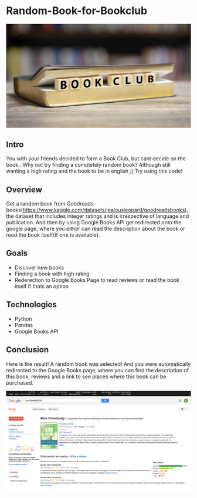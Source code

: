 # Random-Book-for-Bookclub
![title](/Images/bookclub_image.jpeg)
## Intro

You with your friends decided to form a Book Club, but cant decide on the book.. Why not try finding a completely random book? Although still wanting a high rating and the book to be in english ;) Try using this code!

## Overview

Get a random book from Goodreads-books(https://www.kaggle.com/datasets/jealousleopard/goodreadsbooks), the dataset that includes integer ratings and is irrespective of language and publication. And then by using Google Books API get redirected onto the google page, where you either can read the description about the book or read the book itself(if one is available).

## Goals

* Discover new books
* Finding a book with high rating
* Rederection to Google Books Page to read reviews or read the book itself if thats an option

## Technologies

* Python
* Pandas
* Google Books API

## Conclusion

Here is the result! A random book was selected! And you were automatically redirected to the Google Books page, where you can find the description of this book, reviews and a link to see places where this book can be purchased.

![Randomly Selected Book Shown in Terminal|500x271,100%](Images/selected_book.png)
![Google Books Page](Images/google_screenshot.png)

